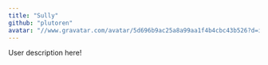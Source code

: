 ```yaml
---
title: "Sully"
github: "plutoren"
avatar: "//www.gravatar.com/avatar/5d696b9ac25a8a99aa1f4b4cbc43b526?d=identicon"
---
```


User description here!
